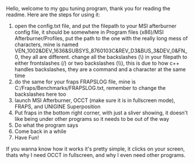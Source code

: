 Hello, welcome to my gpu tuning program, thank you for reading the readme.
Here are the steps for using it:
1. open the config.txt file, and put the filepath to your MSI afterburner config file, it should be somewhere in Program files (x86)/MSI Afterburner/Profiles,
put the path to the one with the really long mess of characters, mine is named VEN_1002&DEV_1636&SUBSYS_8760103C&REV_D3&BUS_3&DEV_0&FN_0, they all are different.
change all the backslashes (\\) in your filepath to either frontslashes (/) or two backslashes (\\\\), this is due to how c++ handles backslashes, they are a command
and a character at the same time
2. do the same for your fraps FRAPSLOG file, mine is C:/Fraps/Benchmarks/FRAPSLOG.txt, remember to change the backslashes here too
3. launch MSI Afterburner, OCCT (make sure it is in fullscreen mode), FRAPS, and UNIGINE Superposition
4. Put fraps in the bottom right corner, with just a sliver showing, it doesn't like being under other programs so it needs to be out of the way
5. Do what the program says
6. Come back in a while
7. Have Fun!


If you wanna know how it works it's pretty simple, it clicks on your screen, thats why I need OCCT in fullscreen, and why I even need other programs.
